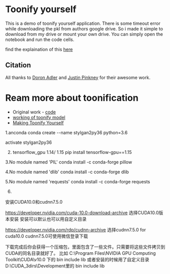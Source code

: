 # Toonify yourself
This is a demo of toonify yourself application. There is some timeout error while downloading the pkl from authors google drive. So i made it simple to download from my drive or mount your own drive. You can simply open the notebook and run the code cells.

find the explaination of this [here](https://www.youtube.com/watch?v=fNgOYs3KwFg&ab_channel=LearnMachineLearning)

## Citation
All thanks to [Doron Adler](https://twitter.com/Norod78) and [Justin Pinkney](https://twitter.com/Buntworthy) for their awesome work.

# Ream more about toonification
- Original work - [code](https://colab.research.google.com/drive/1s2XPNMwf6HDhrJ1FMwlW1jl-eQ2-_tlk?usp=sharing)
- [working of toonify model](https://www.justinpinkney.com/toonify-yourself/)
- [Making Toonify Yourself](https://www.justinpinkney.com/making-toonify/)



1.anconda
conda create --name stylgan2py36  python=3.6

activate stylgan2py36  

2. tensorflow_gpu    1.14/ 1.15
pip install tensorflow-gpu==1.15

3.No module named 'PIL'
conda install -c conda-forge pillow

4.No module named 'dlib'
conda install -c conda-forge dlib

5.No module named 'requests'
conda install -c conda-forge requests

6.
安装CUDA10.0和cudnn7.5.0

https://developer.nvidia.com/cuda-10.0-download-archive 
选择CUDA10.0版本安装
安装可以默认也可以用自定义目录


https://developer.nvidia.com/rdp/cudnn-archive
选择cudnn7.5.0 for cuda10.0
cudnn7.5.0可使用微信登录下载

下载完成后你会获得一个压缩包，里面包含了一些文件。只需要将这些文件拷贝到CUDA的同名目录就好了。
比如
C:\Program Files\NVIDIA GPU Computing Toolkit\CUDA\v10.0
下的 bin  include  lib
或者安装的时候用了自定义目录 
D:\CUDA_3dirs\Development里的  bin include lib
